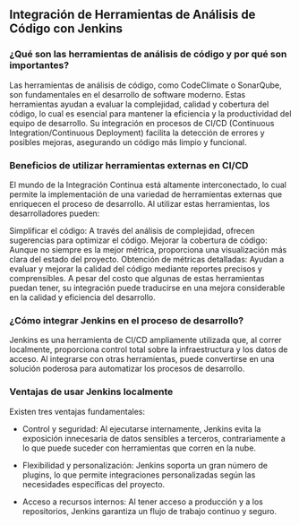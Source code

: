 <h2 align="left"> Integración de Herramientas de Análisis de Código con Jenkins
 </h2>

<h3 align="left"> ¿Qué son las herramientas de análisis de código y por qué son importantes? </h3>

<p align="left">  Las herramientas de análisis de código, como CodeClimate o SonarQube, son fundamentales en el desarrollo de software moderno. Estas herramientas ayudan a evaluar la complejidad, calidad y cobertura del código, lo cual es esencial para mantener la eficiencia y la productividad del equipo de desarrollo. Su integración en procesos de CI/CD (Continuous Integration/Continuous Deployment) facilita la detección de errores y posibles mejoras, asegurando un código más limpio y funcional. </p>

<h3 align="left"> Beneficios de utilizar herramientas externas en CI/CD </h3>

<p align="left"> El mundo de la Integración Continua está altamente interconectado, lo cual permite la implementación de una variedad de herramientas externas que enriquecen el proceso de desarrollo. Al utilizar estas herramientas, los desarrolladores pueden:

Simplificar el código: A través del análisis de complejidad, ofrecen sugerencias para optimizar el código.
Mejorar la cobertura de código: Aunque no siempre es la mejor métrica, proporciona una visualización más clara del estado del proyecto.
Obtención de métricas detalladas: Ayudan a evaluar y mejorar la calidad del código mediante reportes precisos y comprensibles.
A pesar del costo que algunas de estas herramientas puedan tener, su integración puede traducirse en una mejora considerable en la calidad y eficiencia del desarrollo. </p>

<h3 align="left"> ¿Cómo integrar Jenkins en el proceso de desarrollo? </h3>

<p align="left"> Jenkins es una herramienta de CI/CD ampliamente utilizada que, al correr localmente, proporciona control total sobre la infraestructura y los datos de acceso. Al integrarse con otras herramientas, puede convertirse en una solución poderosa para automatizar los procesos de desarrollo. </p>

<h3 align="left"> Ventajas de usar Jenkins localmente </h3>

<p align="left"> Existen tres ventajas fundamentales: 

* Control y seguridad: Al ejecutarse internamente, Jenkins evita la exposición innecesaria de datos sensibles a terceros, contrariamente a lo que puede suceder con herramientas que corren en la nube.

* Flexibilidad y personalización: Jenkins soporta un gran número de plugins, lo que permite integraciones personalizadas según las necesidades específicas del proyecto.

* Acceso a recursos internos: Al tener acceso a producción y a los repositorios, Jenkins garantiza un flujo de trabajo continuo y seguro. 
    
</p>